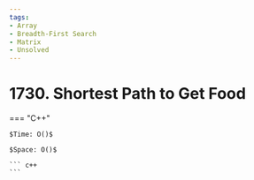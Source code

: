 ```yaml
---
tags:
- Array
- Breadth-First Search
- Matrix
- Unsolved
---
```



# 1730. Shortest Path to Get Food

=== "C++"

    $Time: O()$

    $Space: O()$

    ``` c++
    ```